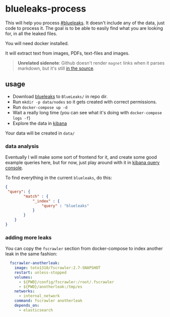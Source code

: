 # blueleaks-process

This will help you process [#blueleaks](magnet:?xt=urn:btih:8cf92b7cd3f022fa5478b84963e89c1dd0af090f&dn=BlueLeaks&tr=udp%3A%2F%2Ftracker.coppersurfer.tk%3A6969%2Fannounce&tr=udp%3A%2F%2F9.rarbg.to%3A2920%2Fannounce&tr=udp%3A%2F%2Ftracker.opentrackr.org%3A1337&tr=udp%3A%2F%2Ftracker.leechers-paradise.org%3A6969%2Fannounce&tr=udp%3A%2F%2Ftracker.coppersurfer.tk%3A6969%2Fannounce). It doesn't include any of the data, just code to process it. The goal is to be able to easily find what you are looking for, in all the leaked files.

You will need docker installed.

It will extract text from images, PDFs, text-files and images.

> **Unrelated sidenote**: Github doesn't render `magnet` links when it parses markdown, but it's still [in the source](https://raw.githubusercontent.com/konsumer/blueleaks-process/master/README.md).

## usage

* Download [blueleaks](magnet:?xt=urn:btih:8cf92b7cd3f022fa5478b84963e89c1dd0af090f&dn=BlueLeaks&tr=udp%3A%2F%2Ftracker.coppersurfer.tk%3A6969%2Fannounce&tr=udp%3A%2F%2F9.rarbg.to%3A2920%2Fannounce&tr=udp%3A%2F%2Ftracker.opentrackr.org%3A1337&tr=udp%3A%2F%2Ftracker.leechers-paradise.org%3A6969%2Fannounce&tr=udp%3A%2F%2Ftracker.coppersurfer.tk%3A6969%2Fannounce) to `BlueLeaks/` in repo dir.
* Run `mkdir -p data/nodes` so it gets created with correct permissions.
* Run `docker-compose up -d`
* Wait a really long time (you can see what it's doing with `docker-compose logs -f`)
* Explore the data in [kibana](http://localhost:5601/)

Your data will be created in `data/`

### data analysis

Eventually I will make some sort of frontend for it, and create some good example queries here, but for now, just play around with it in [kibana query console](http://localhost:5601/app/kibana#/dev_tools/console).

To find everything in the current `blueleaks`, do this:

```json
{
 "query": {
        "match" : {
            "_index" : {
                "query" : "blueleaks"
            }
        }
    }
}
```

### adding more leaks

You can copy the `fscrawler` section from docker-compose to index another leak in the same fashion:

```yml
  fscrawler-anotherleak:
    image: toto1310/fscrawler:2.7-SNAPSHOT
    restart: unless-stopped
    volumes:
      - ${PWD}/config/fscrawler:/root/.fscrawler
      - ${PWD}/anotherleak:/tmp/es
    networks: 
      - internal_network
    command: fscrawler anotherleak
    depends_on:
      - elasticsearch
```